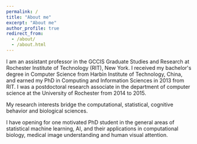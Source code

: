 ```yaml
---
permalink: /
title: "About me"
excerpt: "About me"
author_profile: true
redirect_from: 
  - /about/
  - /about.html
---
```


I am an assistant professor in the GCCIS Graduate Studies and Research at Rochester Institute of Technology (RIT), New York. I received my bachelor's degree in Computer Science from Harbin Institute of Technology, China, and earned my PhD in Computing and Information Sciences in 2013 from RIT. I was a postdoctoral research associate in the department of computer science at the University of Rochester from 2014 to 2015. 

My research interests bridge the computational, statistical, cognitive behavior and biological sciences.  

I have opening for one motivated PhD student in the general areas of statistical machine learning, AI, and their applications in computational biology, medical image understanding and human visual attention.

[//]: # (I have opening for two motivated PhD students in the general areas of statistical machine learning, AI, and their applications in computational biology, medical image understanding and human visual attention.) 

